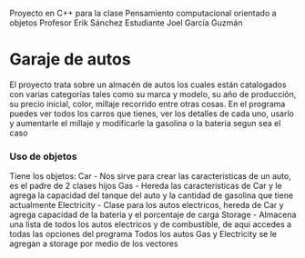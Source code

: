 Proyecto en C++ para la clase Pensamiento computacional orientado a objetos
Profesor Erik Sánchez 
Estudiante Joel García Guzmán

# Garaje de autos

El proyecto trata sobre un almacén de autos los cuales están catalogados con varias categorías
tales como su marca y modelo, su año de producción, su precio inicial, color, millaje recorrido
entre otras cosas.
En el programa puedes ver todos los carros que tienes, ver los detalles de cada uno, usarlo y aumentarle 
el millaje y modificarle la gasolina o la bateria segun sea el caso

### Uso de objetos 

Tiene los objetos:
Car - Nos sirve para crear las caracteristicas de un auto, es el padre de 2 clases hijos
Gas - Hereda las caracteristicas de Car y le agrega la capacidad del tanque del auto y la cantidad de gasolina que tiene actualmente
Electricity - Clase para los autos electricos, hereda de Car y agrega capacidad de la bateria y el porcentaje de carga
Storage - Almacena una lista de todos los autos electricos y de combustible, de aqui accedes a todas las opciones del programa
Todos los autos Gas y Electricity se le agregan a storage por medio de los vectores

